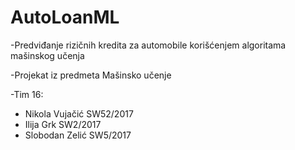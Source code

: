 # AutoLoanML

 -Predviđanje rizičnih kredita za
  automobile korišćenjem algoritama mašinskog
  učenja
  
 -Projekat iz predmeta Mašinsko učenje
 
-Tim 16:
  - Nikola Vujačić SW52/2017
  - Ilija Grk SW2/2017
  - Slobodan Zelić SW5/2017

